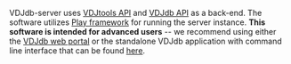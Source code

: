 VDJdb-server uses [VDJtools API](https://github.com/mikessh/vdjtools) and [VDJdb API](https://github.com/antigenomics/vdjdb-standalone) as a back-end. 
The software utilizes [Play framework](https://www.playframework.com/) for running the server instance. 
**This software is intended for advanced users** -- we recommend using either the [VDJdb web portal](https://vdjdb.cdr3.net) 
or the standalone VDJdb application with command line interface that can be found [here](https://github.com/antigenomics/vdjdb-standalone).